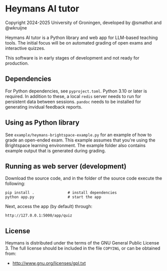 # Heymans AI tutor

Copyright 2024-2025 University of Groningen, developed by @smathot and @wkruijne

Heymans AI tutor is a Python library and web app for LLM-based teaching tools. The initial focus will be on automated grading of open exams and interactive quizzes.

This software is in early stages of development and not ready for production.


## Dependencies

For Python dependencies, see `pyproject.toml`. Python 3.10 or later is required. In addition to these, a local `redis` server needs to run for persistent data between sessions. `pandoc` needs to be installed for generating invidual feedback reports.

## Using as Python library

See `example/heymans-brightspace-example.py` for an example of how to grade an open-ended exam. This example assumes that you're using the Brightspace learning environment. The example folder also contains example output that is generated during grading.


## Running as web server (development)

Download the source code, and in the folder of the source code execute the following:

```
pip install .               # install dependencies
python app.py               # start the app
```

Next, access the app (by default) through:

```
http://127.0.0.1:5000/app/quiz
```


## License

Heymans is distributed under the terms of the GNU General Public License 3. The full license should be included in the file `COPYING`, or can be obtained from:

- <http://www.gnu.org/licenses/gpl.txt>
